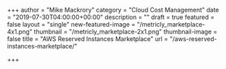 +++
author = "Mike Mackrory"
category = "Cloud Cost Management"
date = "2019-07-30T04:00:00+00:00"
description = ""
draft = true
featured = false
layout = "single"
new-featured-image = "/metricly_marketplace-4x1.png"
thumbnail = "/metricly_marketplace-2x1.png"
thumbnail-image = false
title = "AWS Reserved Instances Marketplace"
url = "/aws-reserved-instances-marketplace/"

+++
